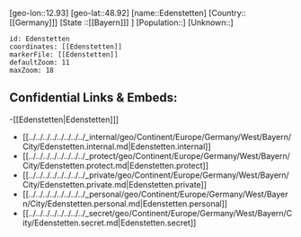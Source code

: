 ﻿---
location: [48.92,12.93]
mapzoom: [7,12] 
mapmarker: city 
type: City
tags:
- geo/City


SpocWebEntityId: 29970
isDeleted: false
confidential: public

---
[geo-lon::12.93]
[geo-lat::48.92]
[name::Edenstetten]
[Country::[[Germany]]]
[State ::[[Bayern]]] ]
[Population::]
[Unknown::]


```leaflet
id: Edenstetten
coordinates: [[Edenstetten]]
markerFile: [[Edenstetten]]
defaultZoom: 11 
maxZoom: 18
```


## Confidential Links & Embeds: 
-[[Edenstetten|Edenstetten]]] 
- [[../../../../../../../../_internal/geo/Continent/Europe/Germany/West/Bayern/City/Edenstetten.internal.md|Edenstetten.internal]] 
- [[../../../../../../../../_protect/geo/Continent/Europe/Germany/West/Bayern/City/Edenstetten.protect.md|Edenstetten.protect]] 
- [[../../../../../../../../_private/geo/Continent/Europe/Germany/West/Bayern/City/Edenstetten.private.md|Edenstetten.private]] 
- [[../../../../../../../../_personal/geo/Continent/Europe/Germany/West/Bayern/City/Edenstetten.personal.md|Edenstetten.personal]] 
- [[../../../../../../../../_secret/geo/Continent/Europe/Germany/West/Bayern/City/Edenstetten.secret.md|Edenstetten.secret]] 
